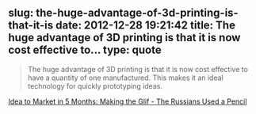 slug: the-huge-advantage-of-3d-printing-is-that-it-is
date: 2012-12-28 19:21:42
title: The huge advantage of 3D printing is that it is now cost effective to...
type: quote
---

> The huge advantage of 3D printing is that it is now cost effective to have a quantity of one manufactured. This makes it an ideal technology for quickly prototyping ideas.

[Idea to Market in 5 Months: Making the Glif - The Russians Used a Pencil](http://www.therussiansusedapencil.com/post/2794775825/idea-to-market-in-5-months-making-the-glif)
